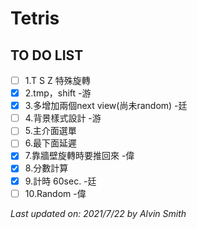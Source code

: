 # Tetris

## TO DO LIST
- [ ] 1.T S Z 特殊旋轉 
- [x] 2.tmp，shift -游
- [x] 3.多增加兩個next view(尚未random) -廷
- [ ] 4.背景樣式設計 -游 
- [ ] 5.主介面選單
- [ ] 6.最下面延遲
- [X] 7.靠牆壁旋轉時要推回來 -偉
- [X] 8.分數計算 
- [x] 9.計時 60sec. -廷
- [ ] 10.Random -偉

*Last updated on: 2021/7/22 by Alvin Smith*
